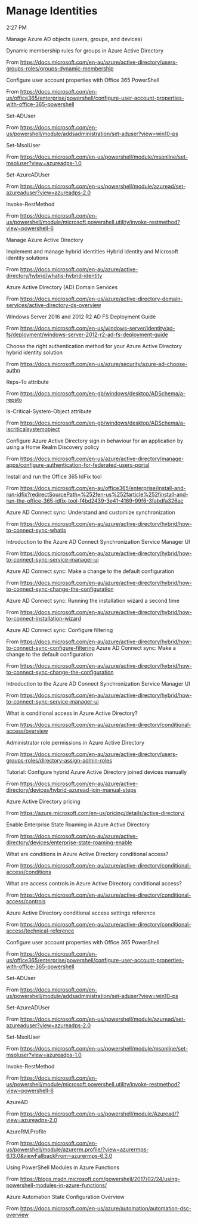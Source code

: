 # Manage Identities

2:27 PM

Manage Azure AD objects (users, groups, and devices)

Dynamic membership rules for groups in Azure Active Directory

From <https://docs.microsoft.com/en-au/azure/active-directory/users-groups-roles/groups-dynamic-membership> 

Configure user account properties with Office 365 PowerShell

From <https://docs.microsoft.com/en-us/office365/enterprise/powershell/configure-user-account-properties-with-office-365-powershell> 

Set-ADUser

From <https://docs.microsoft.com/en-us/powershell/module/addsadministration/set-aduser?view=win10-ps> 

Set-MsolUser

From <https://docs.microsoft.com/en-us/powershell/module/msonline/set-msoluser?view=azureadps-1.0> 

Set-AzureADUser

From <https://docs.microsoft.com/en-us/powershell/module/azuread/set-azureaduser?view=azureadps-2.0> 

Invoke-RestMethod

From <https://docs.microsoft.com/en-us/powershell/module/microsoft.powershell.utility/invoke-restmethod?view=powershell-6> 


Manage Azure Active Directory


Implement and manage hybrid identities 
Hybrid identity and Microsoft identity solutions

From <https://docs.microsoft.com/en-au/azure/active-directory/hybrid/whatis-hybrid-identity> 

Azure Active Directory (AD) Domain Services

From <https://docs.microsoft.com/en-us/azure/active-directory-domain-services/active-directory-ds-overview> 

Windows Server 2016 and 2012 R2 AD FS Deployment Guide

From <https://docs.microsoft.com/en-us/windows-server/identity/ad-fs/deployment/windows-server-2012-r2-ad-fs-deployment-guide> 

Choose the right authentication method for your Azure Active Directory hybrid identity solution

From <https://docs.microsoft.com/en-us/azure/security/azure-ad-choose-authn> 

Reps-To attribute

From <https://docs.microsoft.com/en-gb/windows/desktop/ADSchema/a-repsto> 

Is-Critical-System-Object attribute

From <https://docs.microsoft.com/en-gb/windows/desktop/ADSchema/a-iscriticalsystemobject> 

Configure Azure Active Directory sign in behaviour for an application by using a Home Realm Discovery policy

From <https://docs.microsoft.com/en-us/azure/active-directory/manage-apps/configure-authentication-for-federated-users-portal> 

Install and run the Office 365 IdFix tool

From <https://docs.microsoft.com/en-au/office365/enterprise/install-and-run-idfix?redirectSourcePath=%252fen-us%252farticle%252finstall-and-run-the-office-365-idfix-tool-f4bd2439-3e41-4169-99f6-3fabdfa326ac> 

Azure AD Connect sync: Understand and customize synchronization

From <https://docs.microsoft.com/en-au/azure/active-directory/hybrid/how-to-connect-sync-whatis> 

Introduction to the Azure AD Connect Synchronization Service Manager UI

From <https://docs.microsoft.com/en-au/azure/active-directory/hybrid/how-to-connect-sync-service-manager-ui> 

Azure AD Connect sync: Make a change to the default configuration

From <https://docs.microsoft.com/en-au/azure/active-directory/hybrid/how-to-connect-sync-change-the-configuration> 

Azure AD Connect sync: Running the installation wizard a second time

From <https://docs.microsoft.com/en-au/azure/active-directory/hybrid/how-to-connect-installation-wizard> 

Azure AD Connect sync: Configure filtering

From <https://docs.microsoft.com/en-au/azure/active-directory/hybrid/how-to-connect-sync-configure-filtering> 
Azure AD Connect sync: Make a change to the default configuration

From <https://docs.microsoft.com/en-au/azure/active-directory/hybrid/how-to-connect-sync-change-the-configuration> 

Introduction to the Azure AD Connect Synchronization Service Manager UI

From <https://docs.microsoft.com/en-au/azure/active-directory/hybrid/how-to-connect-sync-service-manager-ui> 

What is conditional access in Azure Active Directory?

From <https://docs.microsoft.com/en-au/azure/active-directory/conditional-access/overview> 


Administrator role permissions in Azure Active Directory

From <https://docs.microsoft.com/en-au/azure/active-directory/users-groups-roles/directory-assign-admin-roles> 

Tutorial: Configure hybrid Azure Active Directory joined devices manually

From <https://docs.microsoft.com/en-au/azure/active-directory/devices/hybrid-azuread-join-manual-steps> 

Azure Active Directory pricing

From <https://azure.microsoft.com/en-us/pricing/details/active-directory/> 

Enable Enterprise State Roaming in Azure Active Directory

From <https://docs.microsoft.com/en-au/azure/active-directory/devices/enterprise-state-roaming-enable> 

What are conditions in Azure Active Directory conditional access?

From <https://docs.microsoft.com/en-au/azure/active-directory/conditional-access/conditions> 

What are access controls in Azure Active Directory conditional access?

From <https://docs.microsoft.com/en-au/azure/active-directory/conditional-access/controls> 

Azure Active Directory conditional access settings reference

From <https://docs.microsoft.com/en-au/azure/active-directory/conditional-access/technical-reference> 


Configure user account properties with Office 365 PowerShell

From <https://docs.microsoft.com/en-us/office365/enterprise/powershell/configure-user-account-properties-with-office-365-powershell> 

Set-ADUser

From <https://docs.microsoft.com/en-us/powershell/module/addsadministration/set-aduser?view=win10-ps> 

Set-AzureADUser

From <https://docs.microsoft.com/en-us/powershell/module/azuread/set-azureaduser?view=azureadps-2.0> 

Set-MsolUser

From <https://docs.microsoft.com/en-us/powershell/module/msonline/set-msoluser?view=azureadps-1.0> 

Invoke-RestMethod

From <https://docs.microsoft.com/en-us/powershell/module/microsoft.powershell.utility/invoke-restmethod?view=powershell-6> 

AzureAD

From <https://docs.microsoft.com/en-us/powershell/module/Azuread/?view=azureadps-2.0> 

AzureRM.Profile

From <https://docs.microsoft.com/en-us/powershell/module/azurerm.profile/?view=azurermps-6.13.0&viewFallbackFrom=azurermps-6.3.0> 

Using PowerShell Modules in Azure Functions

From <https://blogs.msdn.microsoft.com/powershell/2017/02/24/using-powershell-modules-in-azure-functions/> 

Azure Automation State Configuration Overview

From <https://docs.microsoft.com/en-us/azure/automation/automation-dsc-overview> 
